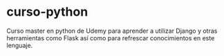 # curso-python
Curso master en python de Udemy para aprender a utilizar Django y otras herramientas como Flask así como para refrescar conocimientos en este lenguaje.
